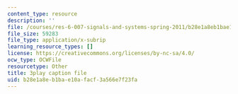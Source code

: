 ```yaml
---
content_type: resource
description: ''
file: /courses/res-6-007-signals-and-systems-spring-2011/b28e1a8eb1bae10afacf3a566e7f23fa_vyke3vF4Nk.srt
file_size: 59283
file_type: application/x-subrip
learning_resource_types: []
license: https://creativecommons.org/licenses/by-nc-sa/4.0/
ocw_type: OCWFile
resourcetype: Other
title: 3play caption file
uid: b28e1a8e-b1ba-e10a-facf-3a566e7f23fa
---
```

